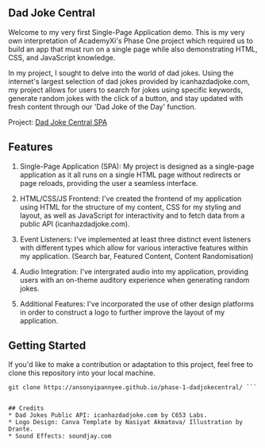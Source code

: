 ## Dad Joke Central

Welcome to my very first Single-Page Application demo. 
This is my very own interpretation of AcademyXi's Phase One project which required us to build an app that must run on a single page while also demonstrating HTML, CSS, and JavaScript knowledge. 

In my project, I sought to delve into the world of dad jokes. Using the internet's largest selection of dad jokes provided by icanhazdadjoke.com, my project allows for users to search for jokes using specific keywords, generate random jokes with the click of a button, and stay updated with fresh content through our 'Dad Joke of the Day' function.

Project: [Dad Joke Central SPA](https://ansonyipannyee.github.io/phase-1-dadjokecentral/)

## Features
1. Single-Page Application (SPA): 
My project is designed as a single-page application as it all runs on a single HTML page without redirects or page reloads, providing the user a seamless interface.

2. HTML/CSS/JS Frontend: 
I've created the frontend of my application using HTML for the structure of my content, CSS for my styling and layout, as well as JavaScript for interactivity and to fetch data from a public API (icanhazdadjoke.com).

3. Event Listeners:
I've implemented at least three distinct event listeners with different types which allow for various interactive features within my application. (Search bar, Featured Content, Content Randomisation)

4. Audio Integration:
I've intergrated audio into my application, providing users with an on-theme auditory experience when generating random jokes.

5. Additional Features:
I've incorporated the use of other design platforms in order to construct a logo to further improve the layout of my application.

## Getting Started 
If you'd like to make a contribution or adaptation to this project, feel free to clone this repository into your local machine.

```
git clone https://ansonyipannyee.github.io/phase-1-dadjokecentral/ ```


## Credits
* Dad Jokes Public API: icanhazdadjoke.com by C653 Labs.
* Logo Design: Canva Template by Nasiyat Akmatova/ Illustration by Drante.
* Sound Effects: soundjay.com



